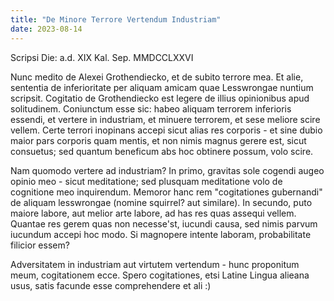 ```yaml
---
title: "De Minore Terrore Vertendum Industriam"
date: 2023-08-14
---
```

Scripsi Die: a.d. XIX Kal. Sep. MMDCCLXXVI

Nunc medito de Alexei Grothendiecko, et de subito terrore mea.  Et alie, sententia de inferioritate per aliquam amicam quae Lesswrongae nuntium scripsit.
Cogitatio de Grothendiecko est legere de illius opinionibus apud solitudinem.  Coniunctum esse sic: habeo aliquam terrorem inferioris essendi, et vertere in industriam, et minuere terrorem, et sese meliore scire vellem.
Certe terrori inopinans accepi sicut alias res corporis - et sine dubio maior pars corporis quam mentis, et non nimis magnus gerere est, sicut consuetus; sed quantum beneficum abs hoc obtinere possum, volo scire.

Nam quomodo vertere ad industriam?
In primo, gravitas sole cogendi augeo opinio meo - sicut meditatione; sed plusquam meditatione volo de cognitione meo inquirendum.
Memoror hanc rem "cogitationes gubernandi" de aliquam lesswrongae (nomine squirrel? aut similare).
In secundo, puto maiore labore, aut melior arte labore, ad has res quas assequi vellem.  Quantae res gerem quas non necesse'st, iucundi causa, sed nimis parvum iucundum accepi hoc modo.  Si magnopere intente laboram, probabilitate filicior essem?

Adversitatem in industriam aut virtutem vertendum - hunc proponitum meum, cogitationem ecce.
Spero cogitationes, etsi Latine Lingua alieana usus, satis facunde esse comprehendere et ali :)
